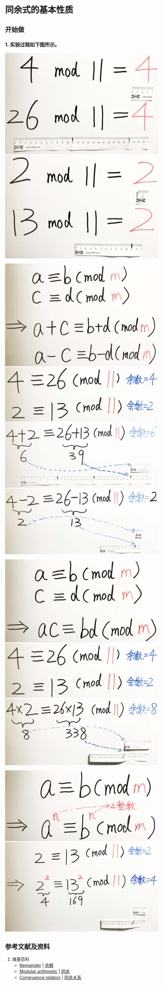 # 同余式的基本性质

## 开始做

### 1. 实验过程如下图所示。

![](/images/数系/除法和求余运算/同余式的基本性质/1a1.jpg)
![](/images/数系/除法和求余运算/同余式的基本性质/1a2.jpg)

![](/images/数系/除法和求余运算/同余式的基本性质/2a1.jpg)
![](/images/数系/除法和求余运算/同余式的基本性质/2a2.jpg)
![](/images/数系/除法和求余运算/同余式的基本性质/2a3.jpg)
![](/images/数系/除法和求余运算/同余式的基本性质/2a4.jpg)

![](/images/数系/除法和求余运算/同余式的基本性质/3a1.jpg)
![](/images/数系/除法和求余运算/同余式的基本性质/3a2.jpg)
![](/images/数系/除法和求余运算/同余式的基本性质/3a3.jpg)

![](/images/数系/除法和求余运算/同余式的基本性质/4a1.jpg)
![](/images/数系/除法和求余运算/同余式的基本性质/4a2.jpg)

## 参考文献及资料

1. 维基百科
	- [Remainder](https://en.wikipedia.org/wiki/Remainder) | [余数](https://zh.wikipedia.org/wiki/%E4%BD%99%E6%95%B0) 
	- [Modular arithmetic](https://en.wikipedia.org/wiki/Modular_arithmetic) | [同余](https://zh.wikipedia.org/wiki/同余) 
	- [Congruence relation](https://en.wikipedia.org/wiki/Congruence_relation) | [同余关系](https://zh.wikipedia.org/wiki/%E5%90%8C%E9%A4%98%E9%97%9C%E4%BF%82) 
